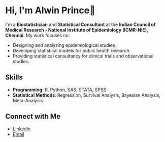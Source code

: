 # Hi, I'm Alwin Prince👋

I'm a **Biostatistician** and **Statistical Consultant** at the **Indian Council of Medical Research - National Institute of Epidemiology (ICMR-NIE), Chennai**. My work focuses on:
- Designing and analyzing epidemiological studies.
- Developing statistical models for public health research.
- Providing statistical consultancy for clinical trials and observational studies.

## Skills
- **Programming**: R, Python, SAS, STATA, SPSS
- **Statistical Methods**: Regression, Survival Analysis, Bayesian Analysis, Meta-Analysis

## Connect with Me
- [LinkedIn](www.linkedin.com/in/alwin-prince-4381ab2a1)
- [Email](alwinprince705@gmail.com)

